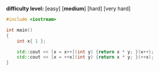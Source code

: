 **difficulty level:** [easy] [**medium**] [hard] [very hard]

```cpp
#include <iostream>

int main()
{
	int x{ 1 };

	std::cout << [x = x++](int y) {return x * y; }(x++);
	std::cout << [x = ++x](int y) {return x * y; }(++x);
}
```
